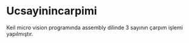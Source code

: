 # Ucsayinincarpimi
Keil micro vision programında assembly dilinde 3 sayının çarpım işlemi yapılmıştır.
